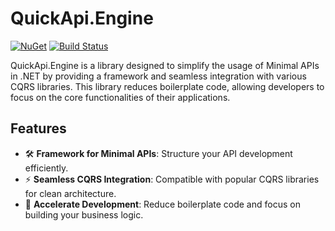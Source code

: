 # QuickApi.Engine

[![NuGet](https://img.shields.io/nuget/v/QuickApi.Engine.svg)](https://www.nuget.org/packages/QuickApi.Engine)
[![Build Status](https://github.com/Walfhand/QuickApi/actions/workflows/nuget-publish.yml/badge.svg)](https://github.com/Walfhand/QuickApi/actions)

QuickApi.Engine is a library designed to simplify the usage of Minimal APIs in .NET by providing a framework and seamless integration with various CQRS libraries. This library reduces boilerplate code, allowing developers to focus on the core functionalities of their applications.

## Features

- 🛠️ **Framework for Minimal APIs**: Structure your API development efficiently.
- ⚡ **Seamless CQRS Integration**: Compatible with popular CQRS libraries for clean architecture.
- 🚀 **Accelerate Development**: Reduce boilerplate code and focus on building your business logic.
